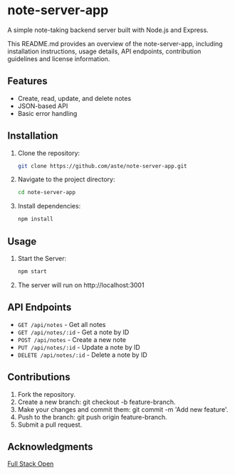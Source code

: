 # note-server-app

A simple note-taking backend server built with Node.js and Express.

This README.md provides an overview of the note-server-app, including installation instructions, usage details, API endpoints, contribution guidelines and license information.

## Features

- Create, read, update, and delete notes
- JSON-based API
- Basic error handling

## Installation

1. Clone the repository:

   ```bash
   git clone https://github.com/aste/note-server-app.git

   ```

2. Navigate to the project directory:

   ```bash
   cd note-server-app
   ```

3. Install dependencies:
   ```bash
   npm install
   ```

## Usage

1. Start the Server:

   ```bash
   npm start
   ```

2. The server will run on http://localhost:3001

## API Endpoints

- `GET /api/notes` - Get all notes
- `GET /api/notes/:id` - Get a note by ID
- `POST /api/notes` - Create a new note
- `PUT /api/notes/:id` - Update a note by ID
- `DELETE /api/notes/:id` - Delete a note by ID

## Contributions

1. Fork the repository.
2. Create a new branch: git checkout -b feature-branch.
3. Make your changes and commit them: git commit -m 'Add new feature'.
4. Push to the branch: git push origin feature-branch.
5. Submit a pull request.

## Acknowledgments

[Full Stack Open](https://fullstackopen.com/en/part3/node_js_and_express#express)
